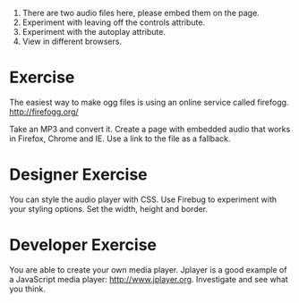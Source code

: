 1. There are two audio files here, please embed them on the page.
2. Experiment with leaving off the controls attribute.
3. Experiment with the autoplay attribute.
4. View in different browsers.

# Exercise

The easiest way to make ogg files is using an online service called firefogg. http://firefogg.org/

Take an MP3 and convert it. Create a page with embedded audio that works in Firefox, Chrome and IE. Use a link to the file as a fallback.

# Designer Exercise

You can style the audio player with CSS. Use Firebug to experiment with your styling options. Set the width, height and border.

# Developer Exercise

You are able to create your own media player. Jplayer is a good example of a JavaScript media player: http://www.jplayer.org. Investigate and see what you think.